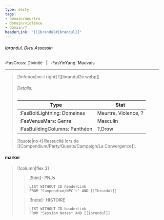 ```yaml
---
type: deity
tags:
- domain/meurtre
- domain/violence
- domain/?
headerLink: "[[Ibrandul#Ibrandul]]"
---
```


###### Ibrandul, Dieu Assassin
<span class="sub2">:FasCross: Divinité &nbsp; | &nbsp; :FasYinYang: Mauvais</span>
___

> [!infobox|no-t right]
> ![[Ibrandul2e.webp]]
> ###### Details:
> | Type | Stat |
> | ---- | ---- |
> | :FasBoltLightning: Domaines | Meurtre, Violence, ? |
> | :FasVenusMars: Genre | Masculin |
> | :FasBuildingColumns: Panthéon | ?,Drow |

> [!quote|no-t]
>Ressucité lors de [[Compendium/Party/Quests/Campaign/La Convergence]].

#### marker
> [!column|flex 3]
>> [!hint]-  PNJs
>>```dataview
>>LIST WITHOUT ID headerLink
>>FROM "Compendium/NPC's" AND [[Ibrandul]] 
>
>>[!note]- HISTOIRE
>>```dataview
>>LIST WITHOUT ID headerLink
>>FROM "Session Notes" AND [[Ibrandul]]